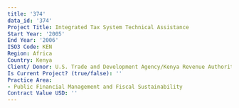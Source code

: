 ```yaml
---
title: '374'
data_id: '374'
Project Title: Integrated Tax System Technical Assistance
Start Year: '2005'
End Year: '2006'
ISO3 Code: KEN
Region: Africa
Country: Kenya
Client/ Donor: U.S. Trade and Development Agency/Kenya Revenue Authority
Is Current Project? (true/false): ''
Practice Area:
- Public Financial Management and Fiscal Sustainability
Contract Value USD: ''
---
```


